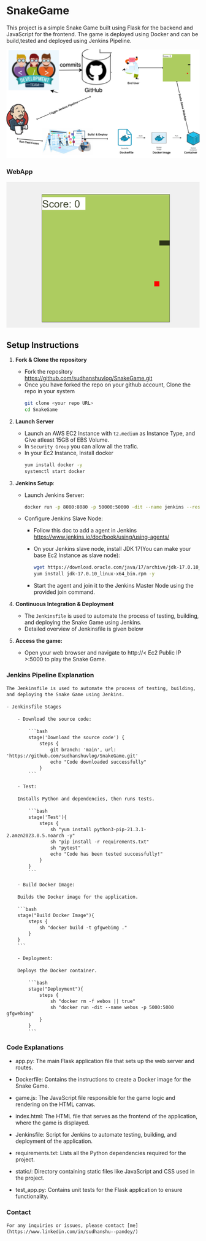 # SnakeGame

This project is a simple Snake Game built using Flask for the backend and JavaScript for the frontend. The game is deployed using Docker and can be build,tested and deployed using Jenkins Pipeline.

![Architecture Diagram](ArchitectureDiagram.png)

### WebApp
![Snake Game WebUI](webapp.png)


## Setup Instructions

1. **Fork & Clone the repository**
    - Fork the repository  https://github.com/sudhanshuvlog/SnakeGame.git
    - Once you have forked the repo on your github account, Clone the repo in your system
        ```bash
        git clone <your repo URL>
        cd SnakeGame
        ```

2. **Launch Server**

    - Launch an AWS EC2 Instance with `t2.medium` as Instance Type, and Give atleast 15GB of EBS Volume.
    - In `Security Group` you can allow all the trafic.
    - In your Ec2 Instance, Install docker
        ```bash
        yum install docker -y
        systemctl start docker
        ```

3. **Jenkins Setup**:

    - Launch Jenkins Server:

        ```bash
        docker run -p 8080:8080 -p 50000:50000 -dit --name jenkins --restart=on-failure -v jenkins_home:/var/jenkins_home jenkins/jenkins:lts-jdk17
        ```
    
    -  Configure Jenkins Slave Node:
        - Follow this doc to add a agent in Jenkins https://www.jenkins.io/doc/book/using/using-agents/
        - On your Jenkins slave node, install JDK 17(You can make your base Ec2 Instance as slave node):
        
            ```bash
            wget https://download.oracle.com/java/17/archive/jdk-17.0.10_linux-x64_bin.rpm
            yum install jdk-17.0.10_linux-x64_bin.rpm -y
            ```

        - Start the agent and join it to the Jenkins Master Node using the provided join command.


4. **Continuous Integration & Deployment**

    - The `Jenkinsfile` is used to automate the process of testing, building, and deploying the Snake Game using Jenkins.
    - Detailed overview of Jenkinsfile is given below

5. **Access the game:**

    - Open your web browser and navigate to http://< Ec2 Public IP >:5000 to play the Snake Game.


### Jenkins Pipeline Explanation

    The Jenkinsfile is used to automate the process of testing, building, and deploying the Snake Game using Jenkins.

    - Jenkinsfile Stages

        - Download the source code:

            ```bash
            stage('Download the source code') {
                steps {
                    git branch: 'main', url: 'https://github.com/sudhanshuvlog/SnakeGame.git'
                    echo "Code downloaded successfully"
                }
            ```

        - Test:

        Installs Python and dependencies, then runs tests.

            ```bash
            stage('Test'){
                steps {
                    sh "yum install python3-pip-21.3.1-2.amzn2023.0.5.noarch -y"
                    sh "pip install -r requirements.txt"
                    sh "pytest"
                    echo "Code has been tested successfully!"
                }
            }
            ```

        - Build Docker Image:

        Builds the Docker image for the application.

        ```bash
        stage("Build Docker Image"){
            steps {
                sh "docker build -t gfgwebimg ."
            }
        }
        ```

        - Deployment:

        Deploys the Docker container.

            ```bash
            stage("Deployment"){
                steps {
                    sh "docker rm -f webos || true"
                    sh "docker run -dit --name webos -p 5000:5000 gfgwebimg"
                }
            }
            ```

### Code Explanations

- app.py: The main Flask application file that sets up the web server and routes.

- Dockerfile: Contains the instructions to create a Docker image for the Snake Game.

- game.js: The JavaScript file responsible for the game logic and rendering on the HTML canvas.

- index.html: The HTML file that serves as the frontend of the application, where the game is displayed.

- Jenkinsfile: Script for Jenkins to automate testing, building, and deployment of the application.

- requirements.txt: Lists all the Python dependencies required for the project.

- static/: Directory containing static files like JavaScript and CSS used in the project.

- test_app.py: Contains unit tests for the Flask application to ensure functionality.

### Contact

    For any inquiries or issues, please contact [me](https://www.linkedin.com/in/sudhanshu--pandey/)

